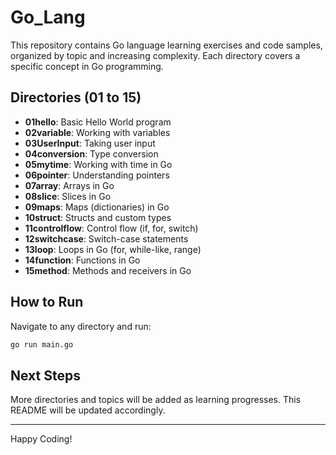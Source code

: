 # Go_Lang

This repository contains Go language learning exercises and code samples, organized by topic and increasing complexity. Each directory covers a specific concept in Go programming.


## Directories (01 to 15)

- **01hello**: Basic Hello World program
- **02variable**: Working with variables
- **03UserInput**: Taking user input
- **04conversion**: Type conversion
- **05mytime**: Working with time in Go
- **06pointer**: Understanding pointers
- **07array**: Arrays in Go
- **08slice**: Slices in Go
- **09maps**: Maps (dictionaries) in Go
- **10struct**: Structs and custom types
- **11controlflow**: Control flow (if, for, switch)
- **12switchcase**: Switch-case statements
- **13loop**: Loops in Go (for, while-like, range)
- **14function**: Functions in Go
- **15method**: Methods and receivers in Go

## How to Run

Navigate to any directory and run:

```bash
go run main.go
```

## Next Steps

More directories and topics will be added as learning progresses. This README will be updated accordingly.

---

Happy Coding!
